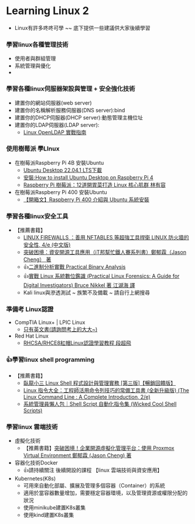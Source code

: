 # Learning Linux 2
- Linux有許多咚咚可學 ~~ 底下提供一些建議供大家後續學習

### 學習linux各種管理技術
- 使用者與群組管理
- 系統管理與優化
- 

### 學習各種linux伺服器架設與管理 + 安全強化技術
- 建置你的網站伺服器(web server)
- 建置你的名稱解析服務伺服器(DNS server):bind
- 建置你的DHCP伺服器(DHCP server):動態管理主機位址
- 建置你的LDAP伺服器(LDAP server):
  - [Linux OpenLDAP 實戰指南](https://www.tenlong.com.tw/products/9789864761395?list_name=srh)

### 使用樹莓派 學LInux
- 在樹莓派Raspberry Pi 4B 安裝Ubuntu 
  - [Ubuntu Desktop 22.04.1 LTS下載](https://ubuntu.com/download/raspberry-pi)
  - [安裝:How to install Ubuntu Desktop on Raspberry Pi 4](https://ubuntu.com/tutorials/how-to-install-ubuntu-desktop-on-raspberry-pi-4#1-overview)
  - [Raspberry Pi 樹莓派：12道開胃菜打造 Linux 核心肌群 林有容](https://www.tenlong.com.tw/products/9789864349173?list_name=srh)
- 在樹莓派Raspberry Pi 400 安裝Ubuntu 
  - [【開箱文】Raspberry Pi 400 介紹與 Ubuntu 系統安裝](https://www.circuspi.com/index.php/2021/02/09/raspberry-pi-400-ubuntu/)

### 學習各種linux安全工具
- 【推薦書籍】
  - [LINUX FIREWALLS ：善用 NFTABLES 等超強工具捍衛 LINUX 防火牆的安全性, 4/e (中文版)](https://www.tenlong.com.tw/products/9789864344239?list_name=srh)
  - [突破困境：資安開源工具應用（iT邦幫忙鐵人賽系列書）鄭郁霖（Jason Cheng） 著](https://www.tenlong.com.tw/products/9789864345465?list_name=srh)
  - 👍[二進制分析實戰 Practical Binary Analysis](https://www.tenlong.com.tw/products/9787115556936?list_name=srh)
  - 👍[實戰 Linux 系統數位鑑識 (Practical Linux Forensics: A Guide for Digital Investigators) Bruce Nikkel 著 江湖海 譯](https://www.tenlong.com.tw/products/9786263242876?list_name=srh)
  - Kali linux與滲透測試 ~ 族繁不及備載 ~  請自行上網搜尋

### 準備考 Linux認證
- CompTIA Linux+ | LPIC Linux
  - [只有英文書(請詢問考上的大大~)](https://www.tenlong.com.tw/search?utf8=%E2%9C%93&keyword=Comptia+Linux%2B) 
- Red Hat Linux
  - [RHCSA/RHCE8紅帽Linux認證學習教程 段超飛](https://www.tenlong.com.tw/products/9787301334157?list_name=srh) 

### 👍學習linux shell programming
- 【推薦書籍】
  - [臥龍小三 Linux Shell 程式設計與管理實務 [第三版]【暢銷回饋版】](https://www.tenlong.com.tw/products/9786263332539?list_name=srh)
  - [Linux 指令大全：工程師活用命令列技巧的常備工具書 (全新升級版) (The Linux Command Line : A Complete Introduction, 2/e)](https://www.tenlong.com.tw/products/9786263331075?list_name=srh)
  - [系統管理員懶人包｜Shell Script 自動化指令集 (Wicked Cool Shell Scripts)](https://www.tenlong.com.tw/products/9789864763672?list_name=srh)

### 學習linux 雲端技術
- 虛擬化技術
  - 【推薦書籍】[突破困境！企業開源虛擬化管理平台：使用 Proxmox Virtual Environment 鄭郁霖 (Jason Cheng) 著](https://www.tenlong.com.tw/products/9789864349616?list_name=srh)
- 容器化技術Docker
  - 👍請持續關注 後續開設的課程 【linux 雲端技術與資安應用】
- Kubernetes(K8s)
  - 可用來自動化部屬、擴展及管理多個容器（Container）的系統
  - 適用於當容器數量增加，需要穩定容器環境，以及管理資源或權限分配的狀況
  - 使用minikube建置K8s叢集
  - 使用kind建置K8s叢集

